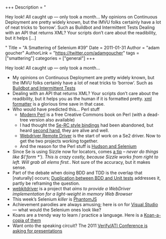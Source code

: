 +++
Description = "<p>Hey look! All caught up — only took a month… My opinions on Continuous Deployment are pretty widely known, but the IMVU folks certainly have a lot of neat tricks to ‘borrow’. Such as Buildbot and Intermittent Tests Dealing with an API that returns XML? Your scripts don’t care about the readibility, but it helps […]</p>"
Title = "A Smattering of Selenium #39"
Date = 2011-01-31
Author = "adam goucher"
AuthorLink = "https://twitter.com/adamgoucher"
tags = ["smattering"]
categories = ["general"]
+++
<p>Hey look! All caught up &#8212; only took a month&#8230;</p>
<ul>
<li>My opinions on Continuous Deployment are pretty widely known, but the IMVU folks certainly have a lot of neat tricks to &#8216;borrow&#8217;. Such as <a href="http://engineering.imvu.com/2011/01/19/buildbot-and-intermittent-tests/">Buildbot and Intermittent Tests</a></li>
<li>Dealing with an API that returns XML? Your scripts don&#8217;t care about the readibility, but it helps you as the human if it is formatted pretty. <a href="http://www.shell-tools.net/index.php?op=xml%5Fformat">xml formatter</a> is a glorious time save in that case.</li>
<li>Who would have predicted this&#8230; Perl stuff
<ul>
<li><a href="http://onyxneon.com/books/modern_perl/">Modern Perl</a> is a free Creative Commons book on Perl (with a dead-tree version also available)</li>
<li>I had thought the <a href="http://search.cpan.org/dist/Test-WWW-Selenium/">Se-RC style bindings</a> had been abandoned, but heard <a href="http://twitter.com/davehodg/statuses/30312545696878592">second hand</a>, they are alive and well.</li>
<li><a href="https://github.com/aivaturi/Selenium-Remote-Driver">Webdriver Remote Driver</a> is the start of work on a Se2 driver. Now to get the two projects working together.</li>
<li>And the reason for the Perl stuff is <a href="http://www.davehodgkinson.com/blog/2011/01/hudson-and-selenium/">Hudson and Selenium</a></li>
</ul>
<li>Since Se is using Sizzle now for locators, comes <a href="http://twitter.com/envatowebdev/statuses/30833435383701504">a tip</a> &#8211; <i>never do things like $(&#8216;form *&#8217;). This is crazy costly, because Sizzle works from right to left. Will grab all elems first.</i>. Not sure of the accuracy, but it makes sense.</li>
<li>Part of the debate when doing BDD and TDD is the overlap that [naturally] occurs; <a href="http://gojko.net/2011/01/28/duplication-between-bdd-and-unit-tests/">Duplication between BDD and Unit tests</a> addresses it, partly be reframing the question.</li>
<li><a href="http://code.google.com/p/webkitdriver/">webkitdriver</a> is a project that <i>aims to provide a WebDriver implementation for a light-weight in memory Web Browser</i></li>
<li>This week&#8217;s Selenium <i>killer</i> is <a href="http://ariya.blogspot.com/2011/01/phantomjs-minimalistic-headless-webkit.html">PhantomJS</a></li>
<li>Achievement parodies are always amusing; here is on for <a href="http://blog.whiletrue.com/2011/01/what-if-visual-studio-had-achievements/">Visual Studio</a> &#8212; what would the Selenium ones look like?</li>
<li>Koans are a trendy way to learn / practice a language. Here is a <a href="http://www.rubygeek.com/2011/01/22/koan-a-copia/">Koan-a-copia of them</a></li>
<li>Want onto the speaking circuit? The 2011 <a href="http://www.verifyati.com/index.php?option=com_jforms&amp;view=form&amp;id=1&amp;Itemid=85">Verify/ATI Conference is asking for presentations</a>
</ul>

